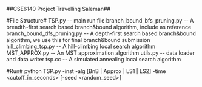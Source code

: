 ##CSE6140 Project Travelling Saleman##

#File Structure#
TSP.py -- main run file
branch_bound_bfs_pruning.py -- A breadth-first search based branch&bound algorithm, include as reference
branch_bound_dfs_pruning.py -- A depth-first search based branch&bound algorithm, we use this for final branch&bound submission
hill_climbing_tsp.py -- A hill-climbing local search algorithm
MST_APPROX.py -- An MST approximation algorithm
utils.py -- data loader and data writer
tsp.cc -- A simulated annealing local search algorithm

#Run#
python TSP.py -inst <filename> -alg [BnB | Approx | LS1 | LS2] -time <cutoff_in_seconds> [-seed <random_seed>]
